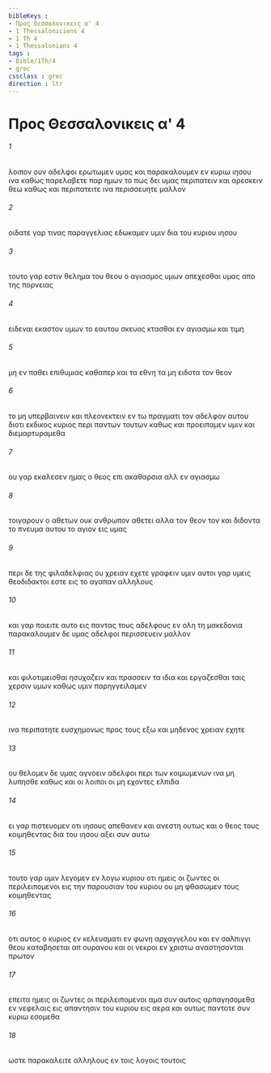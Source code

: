```yaml
---
bibleKeys : 
- Προς Θεσσαλονικεις α' 4
- 1 Thessaloniciens 4
- 1 Th 4
- 1 Thessalonians 4
tags : 
- Bible/1Th/4
- grec
cssclass : grec
direction : ltr
---
```


# Προς Θεσσαλονικεις α' 4

###### 1
λοιπον ουν αδελφοι ερωτωμεν υμας και παρακαλουμεν εν κυριω ιησου ινα καθως παρελαβετε παρ ημων το πως δει υμας περιπατειν και αρεσκειν θεω καθως και περιπατειτε ινα περισσευητε μαλλον
###### 2
οιδατε γαρ τινας παραγγελιας εδωκαμεν υμιν δια του κυριου ιησου
###### 3
τουτο γαρ εστιν θελημα του θεου ο αγιασμος υμων απεχεσθαι υμας απο της πορνειας
###### 4
ειδεναι εκαστον υμων το εαυτου σκευος κτασθαι εν αγιασμω και τιμη
###### 5
μη εν παθει επιθυμιας καθαπερ και τα εθνη τα μη ειδοτα τον θεον
###### 6
το μη υπερβαινειν και πλεονεκτειν εν τω πραγματι τον αδελφον αυτου διοτι εκδικος κυριος περι παντων τουτων καθως και προειπαμεν υμιν και διεμαρτυραμεθα
###### 7
ου γαρ εκαλεσεν ημας ο θεος επι ακαθαρσια αλλ εν αγιασμω
###### 8
τοιγαρουν ο αθετων ουκ ανθρωπον αθετει αλλα τον θεον τον και διδοντα το πνευμα αυτου το αγιον εις υμας
###### 9
περι δε της φιλαδελφιας ου χρειαν εχετε γραφειν υμιν αυτοι γαρ υμεις θεοδιδακτοι εστε εις το αγαπαν αλληλους
###### 10
και γαρ ποιειτε αυτο εις παντας τους αδελφους εν ολη τη μακεδονια παρακαλουμεν δε υμας αδελφοι περισσευειν μαλλον
###### 11
και φιλοτιμεισθαι ησυχαζειν και πρασσειν τα ιδια και εργαζεσθαι ταις χερσιν υμων καθως υμιν παρηγγειλαμεν
###### 12
ινα περιπατητε ευσχημονως προς τους εξω και μηδενος χρειαν εχητε
###### 13
ου θελομεν δε υμας αγνοειν αδελφοι περι των κοιμωμενων ινα μη λυπησθε καθως και οι λοιποι οι μη εχοντες ελπιδα
###### 14
ει γαρ πιστευομεν οτι ιησους απεθανεν και ανεστη ουτως και ο θεος τους κοιμηθεντας δια του ιησου αξει συν αυτω
###### 15
τουτο γαρ υμιν λεγομεν εν λογω κυριου οτι ημεις οι ζωντες οι περιλειπομενοι εις την παρουσιαν του κυριου ου μη φθασωμεν τους κοιμηθεντας
###### 16
οτι αυτος ο κυριος εν κελευσματι εν φωνη αρχαγγελου και εν σαλπιγγι θεου καταβησεται απ ουρανου και οι νεκροι εν χριστω αναστησονται πρωτον
###### 17
επειτα ημεις οι ζωντες οι περιλειπομενοι αμα συν αυτοις αρπαγησομεθα εν νεφελαις εις απαντησιν του κυριου εις αερα και ουτως παντοτε συν κυριω εσομεθα
###### 18
ωστε παρακαλειτε αλληλους εν τοις λογοις τουτοις
